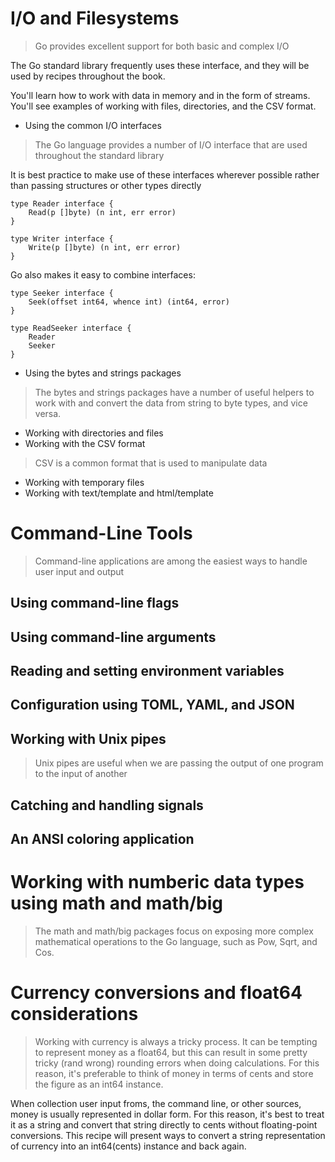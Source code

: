 # I/O and Filesystems
> Go provides excellent support for both basic and complex I/O

The Go standard library frequently uses these interface, and they will be used
by recipes throughout the book.

You'll learn how to work with data in memory and in the form of streams. You'll see
examples of working with files, directories, and the CSV format.

- Using the common I/O interfaces
> The Go language provides a number of I/O interface that are used throughout the standard library

It is best practice to make use of these interfaces wherever possible rather than
passing structures or other types directly

    type Reader interface {
        Read(p []byte) (n int, err error)
    }

    type Writer interface {
        Write(p []byte) (n int, err error)
    }

Go also makes it easy to combine interfaces:

    type Seeker interface {
        Seek(offset int64, whence int) (int64, error)
    }
    
    type ReadSeeker interface {
        Reader
        Seeker
    }

- Using the bytes and strings packages
> The bytes and strings packages have a number of useful helpers to work with and
convert the data from string to byte types, and vice versa.
- Working with directories and files
- Working with the CSV format
> CSV is a common format that is used to manipulate data
- Working with temporary files
- Working with text/template and html/template

# Command-Line Tools
> Command-line applications are among the easiest ways to handle user input and output

## Using command-line flags
## Using command-line arguments
## Reading and setting environment variables
## Configuration using TOML, YAML, and JSON
## Working with Unix pipes
> Unix pipes are useful when we are passing the output of one program to the
input of another
## Catching and handling signals
## An ANSI coloring application

# Working with numberic data types using math and math/big
> The math and math/big packages focus on exposing more complex mathematical operations to the
Go language, such as Pow, Sqrt, and Cos.

# Currency conversions and float64 considerations
> Working with currency is always a tricky process.
It can be tempting to represent money as a float64, but this can result in some pretty tricky (rand wrong)
rounding errors when doing calculations. For this reason, it's preferable to think of money in terms of cents
and store the figure as an int64 instance.

When collection user input froms, the command line, or other sources,
money is usually represented in dollar form. For this reason, it's best to treat
it as a string and convert that string directly to cents without floating-point conversions.
This recipe will present ways to convert a string representation of currency into an int64(cents)
instance and back again.